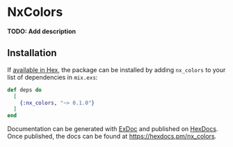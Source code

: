 # NxColors

**TODO: Add description**

## Installation

If [available in Hex](https://hex.pm/docs/publish), the package can be installed
by adding `nx_colors` to your list of dependencies in `mix.exs`:

```elixir
def deps do
  [
    {:nx_colors, "~> 0.1.0"}
  ]
end
```

Documentation can be generated with [ExDoc](https://github.com/elixir-lang/ex_doc)
and published on [HexDocs](https://hexdocs.pm). Once published, the docs can
be found at <https://hexdocs.pm/nx_colors>.

